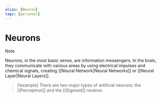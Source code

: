 ```yaml
---
alias: [Neuron]
tags: [personal]
---
```

# Neurons

> [!note]
> Neurons, in the most basic sense, are information messengers. In the brain, they communicate with various areas by using electrical impulses and chemical signals, creating [[Neural Network|Neural Networks]] or [[Neural Layer|Neural Layers]].

> [!example]
> There are two major types of artificial neurons: the [[Perceptron]] and the [[Sigmoid]] neutron.
